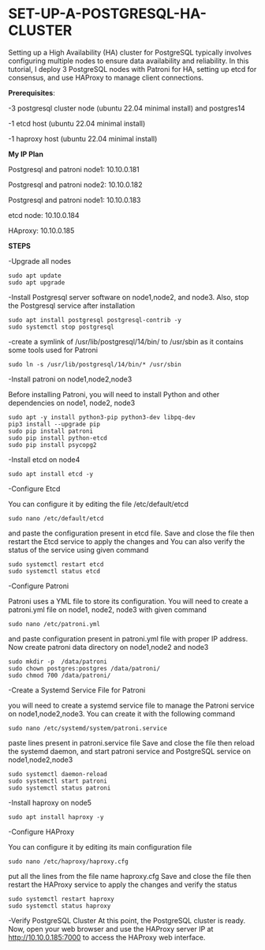 # SET-UP-A-POSTGRESQL-HA-CLUSTER
Setting up a High Availability (HA) cluster for PostgreSQL typically involves configuring multiple nodes to ensure data availability and reliability. In this tutorial, I deploy 3 PostgreSQL nodes with Patroni for HA, setting up etcd for consensus, and use HAProxy to manage client connections.

**Prerequisites**:

-3 postgresql cluster node (ubuntu 22.04 minimal install) and postgres14

-1 etcd host (ubuntu 22.04 minimal install)

-1 haproxy host (ubuntu 22.04 minimal install)

**My IP Plan**

Postgresql and patroni node1: 10.10.0.181

Postgresql and patroni node2: 10.10.0.182

Postgresql and patroni node1: 10.10.0.183

etcd node: 10.10.0.184

HAproxy: 10.10.0.185

**STEPS**

-Upgrade all nodes
```
sudo apt update
sudo apt upgrade
```
-Install Postgresql server software on node1,node2, and node3. Also, stop the Postgresql service after installation
```
sudo apt install postgresql postgresql-contrib -y
sudo systemctl stop postgresql
```
-create a symlink of /usr/lib/postgresql/14/bin/ to /usr/sbin as it contains some tools used for Patroni
```
sudo ln -s /usr/lib/postgresql/14/bin/* /usr/sbin
```
-Install patroni on node1,node2,node3

Before installing Patroni, you will need to install Python and other dependencies on node1, node2, node3
```
sudo apt -y install python3-pip python3-dev libpq-dev
pip3 install --upgrade pip
sudo pip install patroni
sudo pip install python-etcd
sudo pip install psycopg2
```
-Install etcd on node4
```
sudo apt install etcd -y
```
-Configure Etcd

You can configure it by editing the file /etc/default/etcd
```
sudo nano /etc/default/etcd
```
and paste the configuration present in etcd file.
Save and close the file then restart the Etcd service to apply the changes and You can also verify the status of the service using given command
```
sudo systemctl restart etcd
sudo systemctl status etcd
```
-Configure Patroni

Patroni uses a YML file to store its configuration. You will need to create a patroni.yml file on node1, node2, node3 with given command
```
sudo nano /etc/patroni.yml
```
and paste configuration present in patroni.yml file with proper IP address. Now create patroni data directory on node1,node2 and node3
```
sudo mkdir -p  /data/patroni
sudo chown postgres:postgres /data/patroni/
sudo chmod 700 /data/patroni/
```
-Create a Systemd Service File for Patroni

you will need to create a systemd service file to manage the Patroni service on node1,node2,node3. You can create it with the following command
```
sudo nano /etc/systemd/system/patroni.service
```
paste lines present in patroni.service file
Save and close the file then reload the systemd daemon, and start patroni service and PostgreSQL service on node1,node2,node3
```
sudo systemctl daemon-reload
sudo systemctl start patroni
sudo systemctl status patroni
```
-Install haproxy on node5
```
sudo apt install haproxy -y
```
-Configure HAProxy

You can configure it by editing its main configuration file
```
sudo nano /etc/haproxy/haproxy.cfg
```
put all the lines from the file name haproxy.cfg
Save and close the file then restart the HAProxy service to apply the changes and verify the status 
```
sudo systemctl restart haproxy
sudo systemctl status haproxy
```
-Verify PostgreSQL Cluster
At this point, the PostgreSQL cluster is ready. Now, open your web browser and use the HAProxy server IP at http://10.10.0.185:7000 to access the HAProxy web interface.








